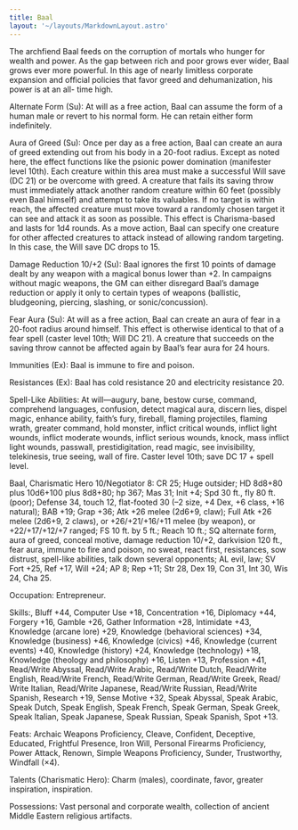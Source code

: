 ```yaml
---
title: Baal
layout: '~/layouts/MarkdownLayout.astro'
---
```

The archfiend Baal feeds on the corruption of mortals who hunger for wealth
and power. As the gap between rich and poor grows ever wider, Baal grows ever
more powerful. In this age of nearly limitless corporate expansion and
official policies that favor greed and dehumanization, his power is at an all-
time high.

Alternate Form (Su): At will as a free action, Baal can assume the form of a
human male or revert to his normal form. He can retain either form
indefinitely.

Aura of Greed (Su): Once per day as a free action, Baal can create an aura of
greed extending out from his body in a 20-foot radius. Except as noted here,
the effect functions like the psionic power domination (manifester level
10th). Each creature within this area must make a successful Will save (DC 21)
or be overcome with greed. A creature that fails its saving throw must
immediately attack another random creature within 60 feet (possibly even Baal
himself) and attempt to take its valuables. If no target is within reach, the
affected creature must move toward a randomly chosen target it can see and
attack it as soon as possible. This effect is Charisma-based and lasts for 1d4
rounds. As a move action, Baal can specify one creature for other affected
creatures to attack instead of allowing random targeting. In this case, the
Will save DC drops to 15.

Damage Reduction 10/+2 (Su): Baal ignores the first 10 points of damage dealt
by any weapon with a magical bonus lower than +2. In campaigns without magic
weapons, the GM can either disregard Baal’s damage reduction or apply it only
to certain types of weapons (ballistic, bludgeoning, piercing, slashing, or
sonic/concussion).

Fear Aura (Su): At will as a free action, Baal can create an aura of fear in a
20-foot radius around himself. This effect is otherwise identical to that of a
fear spell (caster level 10th; Will DC 21). A creature that succeeds on the
saving throw cannot be affected again by Baal’s fear aura for 24 hours.

Immunities (Ex): Baal is immune to fire and poison.

Resistances (Ex): Baal has cold resistance 20 and electricity resistance 20.

Spell-Like Abilities: At will—augury, bane, bestow curse, command, comprehend
languages, confusion, detect magical aura, discern lies, dispel magic, enhance
ability, faith’s fury, fireball, flaming projectiles, flaming wrath, greater
command, hold monster, inflict critical wounds, inflict light wounds, inflict
moderate wounds, inflict serious wounds, knock, mass inflict light wounds,
passwall, prestidigitation, read magic, see invisibility, telekinesis, true
seeing, wall of fire. Caster level 10th; save DC 17 + spell level.

Baal, Charismatic Hero 10/Negotiator 8: CR 25; Huge outsider; HD 8d8+80 plus
10d6+100 plus 8d8+80; hp 367; Mas 31; Init +4; Spd 30 ft., fly 80 ft. (poor);
Defense 34, touch 12, flat-footed 30 (–2 size, +4 Dex, +6 class, +16 natural);
BAB +19; Grap +36; Atk +26 melee (2d6+9, claw); Full Atk +26 melee (2d6+9, 2
claws), or +26/+21/+16/+11 melee (by weapon), or +22/+17/+12/+7 ranged; FS 10
ft. by 5 ft.; Reach 10 ft.; SQ alternate form, aura of greed, conceal motive,
damage reduction 10/+2, darkvision 120 ft., fear aura, immune to fire and
poison, no sweat, react first, resistances, sow distrust, spell-like
abilities, talk down several opponents; AL evil, law; SV Fort +25, Ref +17,
Will +24; AP 8; Rep +11; Str 28, Dex 19, Con 31, Int 30, Wis 24, Cha 25.

Occupation: Entrepreneur.

Skills:, Bluff +44, Computer Use +18, Concentration +16, Diplomacy +44,
Forgery +16, Gamble +26, Gather Information +28, Intimidate +43, Knowledge
(arcane lore) +29, Knowledge (behavioral sciences) +34, Knowledge (business)
+46, Knowledge (civics) +46, Knowledge (current events) +40, Knowledge
(history) +24, Knowledge (technology) +18, Knowledge (theology and philosophy)
+16, Listen +13, Profession +41, Read/Write Abyssal, Read/Write Arabic,
Read/Write Dutch, Read/Write English, Read/Write French, Read/Write German,
Read/Write Greek, Read/ Write Italian, Read/Write Japanese, Read/Write
Russian, Read/Write Spanish, Research +19, Sense Motive +32, Speak Abyssal,
Speak Arabic, Speak Dutch, Speak English, Speak French, Speak German, Speak
Greek, Speak Italian, Speak Japanese, Speak Russian, Speak Spanish, Spot +13.

Feats: Archaic Weapons Proficiency, Cleave, Confident, Deceptive, Educated,
Frightful Presence, Iron Will, Personal Firearms Proficiency, Power Attack,
Renown, Simple Weapons Proficiency, Sunder, Trustworthy, Windfall (×4).

Talents (Charismatic Hero): Charm (males), coordinate, favor, greater
inspiration, inspiration.

Possessions: Vast personal and corporate wealth, collection of ancient Middle
Eastern religious artifacts.

